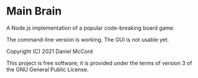 # Main Brain
A Node.js implementation of a popular code-breaking board game.

The command-line version is working. The GUI is not usable yet.

Copyright (C) 2021 Daniel McCord

This project is free software; it is provided under the terms of version 3 of the GNU General Public License.